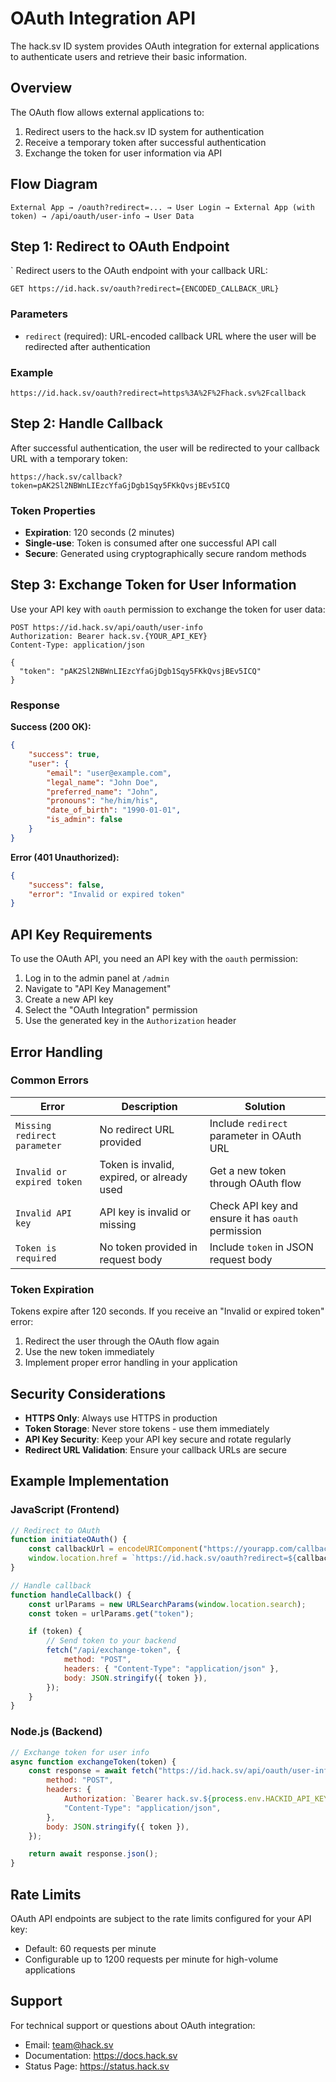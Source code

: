 # OAuth Integration API

The hack.sv ID system provides OAuth integration for external applications to authenticate users and retrieve their basic information.

## Overview

The OAuth flow allows external applications to:

1. Redirect users to the hack.sv ID system for authentication
2. Receive a temporary token after successful authentication
3. Exchange the token for user information via API

## Flow Diagram

```
External App → /oauth?redirect=... → User Login → External App (with token) → /api/oauth/user-info → User Data
```

## Step 1: Redirect to OAuth Endpoint

`
Redirect users to the OAuth endpoint with your callback URL:

```
GET https://id.hack.sv/oauth?redirect={ENCODED_CALLBACK_URL}
```

### Parameters

-   `redirect` (required): URL-encoded callback URL where the user will be redirected after authentication

### Example

```
https://id.hack.sv/oauth?redirect=https%3A%2F%2Fhack.sv%2Fcallback
```

## Step 2: Handle Callback

After successful authentication, the user will be redirected to your callback URL with a temporary token:

```
https://hack.sv/callback?token=pAK2Sl2NBWnLIEzcYfaGjDgb1Sqy5FKkQvsjBEv5ICQ
```

### Token Properties

-   **Expiration**: 120 seconds (2 minutes)
-   **Single-use**: Token is consumed after one successful API call
-   **Secure**: Generated using cryptographically secure random methods

## Step 3: Exchange Token for User Information

Use your API key with `oauth` permission to exchange the token for user data:

```http
POST https://id.hack.sv/api/oauth/user-info
Authorization: Bearer hack.sv.{YOUR_API_KEY}
Content-Type: application/json

{
  "token": "pAK2Sl2NBWnLIEzcYfaGjDgb1Sqy5FKkQvsjBEv5ICQ"
}
```

### Response

**Success (200 OK):**

```json
{
    "success": true,
    "user": {
        "email": "user@example.com",
        "legal_name": "John Doe",
        "preferred_name": "John",
        "pronouns": "he/him/his",
        "date_of_birth": "1990-01-01",
        "is_admin": false
    }
}
```

**Error (401 Unauthorized):**

```json
{
    "success": false,
    "error": "Invalid or expired token"
}
```

## API Key Requirements

To use the OAuth API, you need an API key with the `oauth` permission:

1. Log in to the admin panel at `/admin`
2. Navigate to "API Key Management"
3. Create a new API key
4. Select the "OAuth Integration" permission
5. Use the generated key in the `Authorization` header

## Error Handling

### Common Errors

| Error                        | Description                                | Solution                                           |
| ---------------------------- | ------------------------------------------ | -------------------------------------------------- |
| `Missing redirect parameter` | No redirect URL provided                   | Include `redirect` parameter in OAuth URL          |
| `Invalid or expired token`   | Token is invalid, expired, or already used | Get a new token through OAuth flow                 |
| `Invalid API key`            | API key is invalid or missing              | Check API key and ensure it has `oauth` permission |
| `Token is required`          | No token provided in request body          | Include `token` in JSON request body               |

### Token Expiration

Tokens expire after 120 seconds. If you receive an "Invalid or expired token" error:

1. Redirect the user through the OAuth flow again
2. Use the new token immediately
3. Implement proper error handling in your application

## Security Considerations

-   **HTTPS Only**: Always use HTTPS in production
-   **Token Storage**: Never store tokens - use them immediately
-   **API Key Security**: Keep your API key secure and rotate regularly
-   **Redirect URL Validation**: Ensure your callback URLs are secure

## Example Implementation

### JavaScript (Frontend)

```javascript
// Redirect to OAuth
function initiateOAuth() {
    const callbackUrl = encodeURIComponent("https://yourapp.com/callback");
    window.location.href = `https://id.hack.sv/oauth?redirect=${callbackUrl}`;
}

// Handle callback
function handleCallback() {
    const urlParams = new URLSearchParams(window.location.search);
    const token = urlParams.get("token");

    if (token) {
        // Send token to your backend
        fetch("/api/exchange-token", {
            method: "POST",
            headers: { "Content-Type": "application/json" },
            body: JSON.stringify({ token }),
        });
    }
}
```

### Node.js (Backend)

```javascript
// Exchange token for user info
async function exchangeToken(token) {
    const response = await fetch("https://id.hack.sv/api/oauth/user-info", {
        method: "POST",
        headers: {
            Authorization: `Bearer hack.sv.${process.env.HACKID_API_KEY}`,
            "Content-Type": "application/json",
        },
        body: JSON.stringify({ token }),
    });

    return await response.json();
}
```

## Rate Limits

OAuth API endpoints are subject to the rate limits configured for your API key:

-   Default: 60 requests per minute
-   Configurable up to 1200 requests per minute for high-volume applications

## Support

For technical support or questions about OAuth integration:

-   Email: team@hack.sv
-   Documentation: https://docs.hack.sv
-   Status Page: https://status.hack.sv
